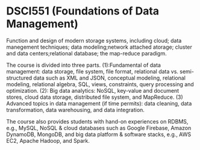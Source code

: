 # DSCI551 (Foundations of Data Management)

Function and design of modern storage systems, including cloud; data manegement techniques; data modeling;network attached atorage; cluster and data centers;relational database; the map-reduce paradigm.

The course is divided into three parts. (1):Fundamental of data management: data storage, file system, file format, relational data vs. semi-structured data such as XML and JSON, conceptual modeling, relational modeling, relational algebra, SQL, views, constraints, query processing and optimization.
(2): Big data analytics: NoSQL, key-value and document stores, cloud data storage, distributed file system, and MapReduce. 
(3) Advanced topics in data management (if time permits): data cleaning, data transformation, data warehousing, and data integration.

The course also provides students with hand-on experiences on RDBMS, e.g., MySQL, NoSQL & cloud databases such as Google Firebase, Amazon DynamoDB, MongoDB, and big data platform & software stacks, e.g., AWS EC2, Apache Hadoop, and Spark.

